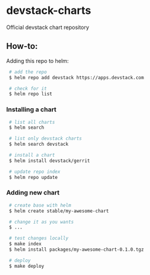 # devstack-charts
Official devstack chart repository

## How-to:
Adding this repo to helm:
```bash
 # add the repo
 $ helm repo add devstack https://apps.devstack.com

 # check for it
 $ helm repo list
```

### Installing a chart

```bash
 # list all charts
 $ helm search

 # list only devstack charts
 $ helm search devstack

 # install a chart
 $ helm install devstack/gerrit

 # update repo index
 $ helm repo update
```

### Adding new chart

```bash
 # create base with helm
 $ helm create stable/my-awesome-chart

 # change it as you wants
 $ ...

 # test changes locally
 $ make index
 $ helm install packages/my-awesome-chart-0.1.0.tgz

 # deploy
 $ make deploy
```
